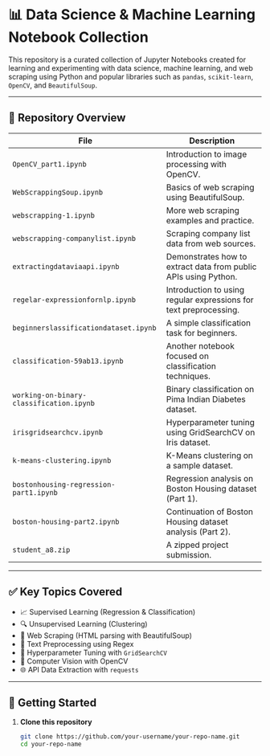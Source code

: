 # 📊 Data Science & Machine Learning Notebook Collection

This repository is a curated collection of Jupyter Notebooks created for learning and experimenting with data science, machine learning, and web scraping using Python and popular libraries such as `pandas`, `scikit-learn`, `OpenCV`, and `BeautifulSoup`.

---

## 📁 Repository Overview

| File | Description |
|------|-------------|
| `OpenCV_part1.ipynb` | Introduction to image processing with OpenCV. |
| `WebScrappingSoup.ipynb` | Basics of web scraping using BeautifulSoup. |
| `webscrapping-1.ipynb` | More web scraping examples and practice. |
| `webscrapping-companylist.ipynb` | Scraping company list data from web sources. |
| `extractingdataviaapi.ipynb` | Demonstrates how to extract data from public APIs using Python. |
| `regelar-expressionfornlp.ipynb` | Introduction to using regular expressions for text preprocessing. |
| `beginnerslassificationdataset.ipynb` | A simple classification task for beginners. |
| `classification-59ab13.ipynb` | Another notebook focused on classification techniques. |
| `working-on-binary-classification.ipynb` | Binary classification on Pima Indian Diabetes dataset. |
| `irisgridsearchcv.ipynb` | Hyperparameter tuning using GridSearchCV on Iris dataset. |
| `k-means-clustering.ipynb` | K-Means clustering on a sample dataset. |
| `bostonhousing-regression-part1.ipynb` | Regression analysis on Boston Housing dataset (Part 1). |
| `boston-housing-part2.ipynb` | Continuation of Boston Housing dataset analysis (Part 2). |
| `student_a8.zip` | A zipped project submission. |

---

## ✅ Key Topics Covered

- 📈 Supervised Learning (Regression & Classification)
- 🔍 Unsupervised Learning (Clustering)
- 🧼 Web Scraping (HTML parsing with BeautifulSoup)
- 🔡 Text Preprocessing using Regex
- 🔎 Hyperparameter Tuning with `GridSearchCV`
- 🧠 Computer Vision with OpenCV
- 🌐 API Data Extraction with `requests`

---

## 🚀 Getting Started

1. **Clone this repository**
   ```bash
   git clone https://github.com/your-username/your-repo-name.git
   cd your-repo-name

